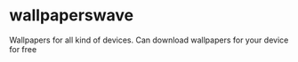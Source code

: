 # wallpaperswave
Wallpapers for all kind of devices.
Can download wallpapers for your device for free

